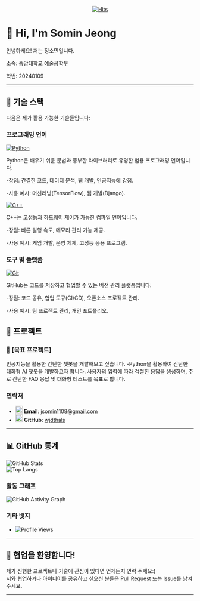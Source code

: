 <div align="center">
  
[![Hits](https://hits.seeyoufarm.com/api/count/incr/badge.svg?url=https%3A%2F%2Fgithub.com%2Fgjbae1212%2Fhit-counter&count_bg=%2379C83D&title_bg=%23858585&icon=&icon_color=%23E7E7E7&title=hits&edge_flat=false)](https://hits.seeyoufarm.com)

</div>

# 👋 Hi, I'm Somin Jeong 

안녕하세요! 저는 정소민입니다.

소속: 중앙대학교 예술공학부

학번: 20240109

---

## 🌟 **기술 스택**  
다음은 제가 활용 가능한 기술들입니다:  

### **프로그래밍 언어**  
[![Python](https://img.shields.io/badge/Python-3776AB?style=flat&logo=python&logoColor=white)](https://www.python.org/)

Python은 배우기 쉬운 문법과 풍부한 라이브러리로 유명한 범용 프로그래밍 언어입니다.

-장점: 간결한 코드, 데이터 분석, 웹 개발, 인공지능에 강점.

-사용 예시: 머신러닝(TensorFlow), 웹 개발(Django).
 
[![C++](https://img.shields.io/badge/C++-00599C?style=flat&logo=c%2B%2B&logoColor=white)](https://en.cppreference.com/)

C++는 고성능과 하드웨어 제어가 가능한 컴파일 언어입니다.

-장점: 빠른 실행 속도, 메모리 관리 기능 제공.

-사용 예시: 게임 개발, 운영 체제, 고성능 응용 프로그램.

### **도구 및 플랫폼**  
[![Git](https://img.shields.io/badge/Git-F05032?style=flat&logo=git&logoColor=white)](https://git-scm.com/)

GitHub는 코드를 저장하고 협업할 수 있는 버전 관리 플랫폼입니다.

-장점: 코드 공유, 협업 도구(CI/CD), 오픈소스 프로젝트 관리.

-사용 예시: 팀 프로젝트 관리, 개인 포트폴리오.
</div>


## 🚀 **프로젝트**  
### 📌 **[목표 프로젝트]**  
인공지능을 활용한 간단한 챗봇을 개발해보고 싶습니다.
-Python을 활용하여 간단한 대화형 AI 챗봇을 개발하고자 합니다. 사용자의 입력에 따라 적절한 응답을 생성하며, 주로 간단한 FAQ 응답 및 대화형 테스트를 목표로 합니다.

### **연락처**  
- <a href="mailto:jsomin1108@gmail.com"><img src="https://img.icons8.com/color/48/000000/gmail-new.png" alt="Email" width="20"/></a> **Email**: [jsomin1108@gmail.com](mailto:jsomin1108@gmail.com)  
- <a href="https://github.com/wjdthals"><img src="https://img.icons8.com/material-outlined/48/000000/github.png" alt="GitHub" width="20"/></a> **GitHub**: [wjdthals](https://github.com/wjdthals) 

---

## 📊 **GitHub 통계**  
![GitHub Stats](https://github-readme-stats.vercel.app/api?username=wjdthals&show_icons=true&theme=radical)  
![Top Langs](https://github-readme-stats.vercel.app/api/top-langs/?username=wjdthals&layout=compact&theme=radical)  

### **활동 그래프**
![GitHub Activity Graph](https://github-readme-activity-graph.vercel.app/graph?username=wjdthals&bg_color=1d2a3a&color=9cf&line=f09&point=51e6f4&area=true&hide_border=true)

### **기타 뱃지**
- ![Profile Views](https://komarev.com/ghpvc/?username=wjdthals&style=flat-square&color=blue)
---

## 🤝 **협업을 환영합니다!**  
제가 진행한 프로젝트나 기술에 관심이 있다면 언제든지 연락 주세요:)  
저와 협업하거나 아이디어를 공유하고 싶으신 분들은 Pull Request 또는 Issue를 남겨주세요.  

---
